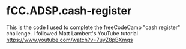 # fCC.ADSP.cash-register
This is the code I used to complete the freeCodeCamp "cash register" challenge. I followed Matt Lambert's YouTube tutorial https://www.youtube.com/watch?v=7uyZ8pBXmqs
